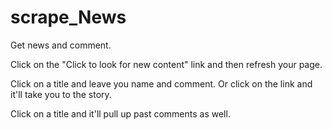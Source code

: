 # scrape_News
Get news and comment. 

Click on the "Click to look for new content" link and then refresh your page.

Click on a title and leave you name and comment. 
Or click on the link and it'll take you to the story.

Click on a title and it'll pull up past comments as well. 